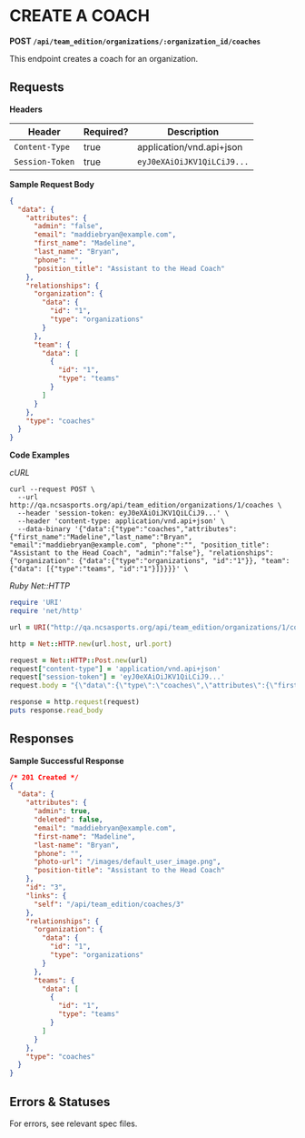 # CREATE A COACH

**POST `/api/team_edition/organizations/:organization_id/coaches`**

This endpoint creates a coach for an organization.

## Requests

**Headers**

| Header          | Required? | Description                |
|-----------------|-----------|----------------------------|
| `Content-Type`  | true      | application/vnd.api+json   |
| `Session-Token` | true      | `eyJ0eXAiOiJKV1QiLCiJ9...` |


**Sample Request Body**

```json
{
  "data": {
    "attributes": {
      "admin": "false",
      "email": "maddiebryan@example.com",
      "first_name": "Madeline",
      "last_name": "Bryan",
      "phone": "",
      "position_title": "Assistant to the Head Coach"
    },
    "relationships": {
      "organization": {
        "data": {
          "id": "1",
          "type": "organizations"
        }
      },
      "team": {
        "data": [
          {
            "id": "1",
            "type": "teams"
          }
        ]
      }
    },
    "type": "coaches"
  }
}
```

**Code Examples**

_cURL_

```shell
curl --request POST \
  --url http://qa.ncsasports.org/api/team_edition/organizations/1/coaches \
  --header 'session-token: eyJ0eXAiOiJKV1QiLCiJ9...' \
  --header 'content-type: application/vnd.api+json' \
  --data-binary '{"data":{"type":"coaches","attributes":{"first_name":"Madeline","last_name":"Bryan", "email":"maddiebryan@example.com", "phone":"", "position_title": "Assistant to the Head Coach", "admin":"false"}, "relationships": {"organization": {"data":{"type":"organizations", "id":"1"}}, "team": {"data": [{"type":"teams", "id":"1"}]}}}}' \
```


_Ruby Net::HTTP_

```ruby
require 'URI'
require 'net/http'

url = URI("http://qa.ncsasports.org/api/team_edition/organizations/1/coaches")

http = Net::HTTP.new(url.host, url.port)

request = Net::HTTP::Post.new(url)
request["content-type"] = 'application/vnd.api+json'
request["session-token"] = 'eyJ0eXAiOiJKV1QiLCiJ9...'
request.body = "{\"data\":{\"type\":\"coaches\",\"attributes\":{\"first_name\":\"Madeline\",\"last_name\":\"Bryan\",\"email\":\"maddiebryan@example.com\",\"phone\":\"\",\"position_title\":\"Assistant to the Head Coach\",\"admin\":\"false\"},\"relationships\":{\"organization\":{\"data\":{\"type\":\"organizations\",\"id\":\"1\"}},\"team\":{\"data\":[{\"type\":\"teams\",\"id\":\"1\"}]}}}}"

response = http.request(request)
puts response.read_body
```


## Responses

**Sample Successful Response**

```json
/* 201 Created */
{
  "data": {
    "attributes": {
      "admin": true,
      "deleted": false,
      "email": "maddiebryan@example.com",
      "first-name": "Madeline",
      "last-name": "Bryan",
      "phone": "",
      "photo-url": "/images/default_user_image.png",
      "position-title": "Assistant to the Head Coach"
    },
    "id": "3",
    "links": {
      "self": "/api/team_edition/coaches/3"
    },
    "relationships": {
      "organization": {
        "data": {
          "id": "1",
          "type": "organizations"
        }
      },
      "teams": {
        "data": [
          {
            "id": "1",
            "type": "teams"
          }
        ]
      }
    },
    "type": "coaches"
  }
}
```

## Errors & Statuses

For errors, see relevant spec files.
